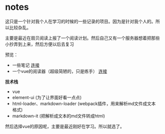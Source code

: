 # notes

这只是一个针对我个人在学习的时候的一些记录的项目。因为是针对我个人的。所以比较杂乱。

主要是最近在扇贝阅读上报了一个阅读计划。然后自己又有一个服务器想着把那些小抄弄到上来，然后方便以后去复习

预览：
 - 一些笔记 [连接](http://ajie.online/notes)
 - 一个vue的阅读器（超级简陋的，只是练手） [连接](http://ajie.online/ireader)



**技术栈**
  - vue
  - element-ui (为了让界面好看一点点)
  - html-loader、markdown-loader (webpack插件，用来解析md文件成文本格式)
  - markdown-it (把解析成文本的md文件转成html)

然后选择vue的原因呢，主要是最近刚好在学习。所以就选了。



